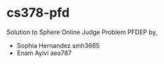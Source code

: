 cs378-pfd
=========
Solution to Sphere Online Judge Problem PFDEP
by,
 * Sophia Hernandez smh3665
 * Enam Ayivi aea787
